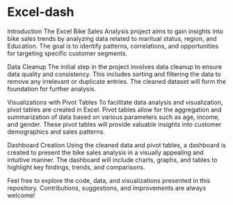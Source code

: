 # Excel-dash
Introduction
The Excel Bike Sales Analysis project aims to gain insights into bike sales trends by analyzing data related to maritual status, region, and  Education. The goal is to identify patterns, correlations, and opportunities for targeting specific customer segments.

Data Cleanup
The initial step in the project involves data cleanup to ensure data quality and consistency. This includes sorting and filtering the data to remove any irrelevant or duplicate entries. The cleaned dataset will form the foundation for further analysis.

Visualizations with Pivot Tables
To facilitate data analysis and visualization, pivot tables are created in Excel. Pivot tables allow for the aggregation and summarization of data based on various parameters such as age, income, and gender. These pivot tables will provide valuable insights into customer demographics and sales patterns.

Dashboard Creation
Using the cleaned data and pivot tables, a dashboard is created to present the bike sales analysis in a visually appealing and intuitive manner. The dashboard will include charts, graphs, and tables to highlight key findings, trends, and comparisons.

Feel free to explore the code, data, and visualizations presented in this repository. Contributions, suggestions, and improvements are always welcome!
